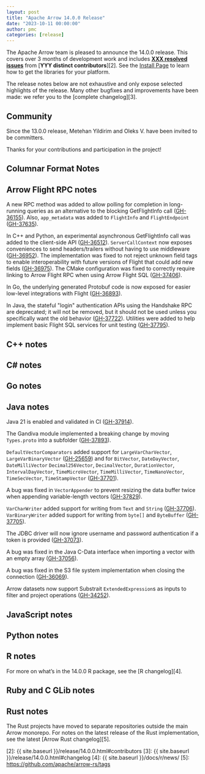 ```yaml
---
layout: post
title: "Apache Arrow 14.0.0 Release"
date: "2023-10-11 00:00:00"
author: pmc
categories: [release]
---
```

<!--
{% comment %}
Licensed to the Apache Software Foundation (ASF) under one or more
contributor license agreements.  See the NOTICE file distributed with
this work for additional information regarding copyright ownership.
The ASF licenses this file to you under the Apache License, Version 2.0
(the "License"); you may not use this file except in compliance with
the License.  You may obtain a copy of the License at

http://www.apache.org/licenses/LICENSE-2.0

Unless required by applicable law or agreed to in writing, software
distributed under the License is distributed on an "AS IS" BASIS,
WITHOUT WARRANTIES OR CONDITIONS OF ANY KIND, either express or implied.
See the License for the specific language governing permissions and
limitations under the License.
{% endcomment %}
-->


The Apache Arrow team is pleased to announce the 14.0.0 release. This covers
over 3 months of development work and includes [**XXX resolved issues**][1]
from [**YYY distinct contributors**][2]. See the [Install Page](https://arrow.apache.org/install/)
to learn how to get the libraries for your platform.

The release notes below are not exhaustive and only expose selected highlights
of the release. Many other bugfixes and improvements have been made: we refer
you to the [complete changelog][3].

## Community

Since the 13.0.0 release, Metehan Yildirim and Oleks V. have been invited to be committers.

Thanks for your contributions and participation in the project!

## Columnar Format Notes

## Arrow Flight RPC notes

A new RPC method was added to allow polling for completion in long-running queries as an alternative to the blocking GetFlightInfo call ([GH-36155](https://github.com/apache/arrow/issues/36155)). Also, `app_metadata` was added to `FlightInfo` and `FlightEndpoint` ([GH-37635](https://github.com/apache/arrow/issues/37635)).

In C++ and Python, an experimental asynchronous GetFlightInfo call was added to the client-side API ([GH-36512](https://github.com/apache/arrow/issues/36512)). `ServerCallContext` now exposes conveniences to send headers/trailers without having to use middleware ([GH-36952](https://github.com/apache/arrow/issues/36952)). The implementation was fixed to not reject unknown field tags to enable interoperability with future versions of Flight that could add new fields ([GH-36975](https://github.com/apache/arrow/issues/36975)). The CMake configuration was fixed to correctly require linking to Arrow Flight RPC when using Arrow Flight SQL ([GH-37406](https://github.com/apache/arrow/issues/37406)). 

In Go, the underlying generated Protobuf code is now exposed for easier low-level integrations with Flight ([GH-36893](https://github.com/apache/arrow/issues/36893)). 

In Java, the stateful "login" authentication APIs using the Handshake RPC are deprecated; it will not be removed, but it should not be used unless you specifically want the old behavior ([GH-37722](https://github.com/apache/arrow/issues/37722)). Utilities were added to help implement basic Flight SQL services for unit testing ([GH-37795](https://github.com/apache/arrow/issues/37795)).

## C++ notes

## C# notes

## Go notes

## Java notes

Java 21 is enabled and validated in CI ([GH-37914](https://github.com/apache/arrow/issues/37914)).

The Gandiva module implemented a breaking change by moving `Types.proto` into a subfolder ([GH-37893](https://github.com/apache/arrow/issues/37893)).

`DefaultVectorComparators` added support for `LargeVarCharVector`, `LargeVarBinaryVector` ([GH-25659](https://github.com/apache/arrow/issues/25659)) and for `BitVector`, `DateDayVector`, `DateMilliVector`
`Decimal256Vector`, `DecimalVector`, `DurationVector`, `IntervalDayVector`, `TimeMicroVector`, `TimeMilliVector`, `TimeNanoVector`, `TimeSecVector`, `TimeStampVector` ([GH-37701](https://github.com/apache/arrow/issues/37701)).

A bug was fixed in `VectorAppender` to prevent resizing the data buffer twice when appending variable-length vectors ([GH-37829](https://github.com/apache/arrow/issues/37829)).

`VarCharWriter` added support for writing from `Text` and `String` ([GH-37706](https://github.com/apache/arrow/issues/37706)). `VarBinaryWriter` added support for writing from `byte[]` and `ByteBuffer` ([GH-37705](https://github.com/apache/arrow/issues/37705)).

The JDBC driver will now ignore username and password authentication if a token is provided ([GH-37073](https://github.com/apache/arrow/issues/37073)).

A bug was fixed in the Java C-Data interface when importing a vector with an empty array ([GH-37056](https://github.com/apache/arrow/issues/37056)).

A bug was fixed in the S3 file system implementation when closing the connection ([GH-36069](https://github.com/apache/arrow/issues/36069)).

Arrow datasets now support Substrait `ExtendedExpression`s as inputs to filter and project operations ([GH-34252](https://github.com/apache/arrow/issues/34252)).

## JavaScript notes

## Python notes


## R notes

For more on what’s in the 14.0.0 R package, see the [R changelog][4].

## Ruby and C GLib notes


## Rust notes

The Rust projects have moved to separate repositories outside the
main Arrow monorepo. For notes on the latest release of the Rust
implementation, see the latest [Arrow Rust changelog][5].

[1]: https://github.com/apache/arrow/milestone/55?closed=1
[2]: {{ site.baseurl }}/release/14.0.0.html#contributors
[3]: {{ site.baseurl }}/release/14.0.0.html#changelog
[4]: {{ site.baseurl }}/docs/r/news/
[5]: https://github.com/apache/arrow-rs/tags
